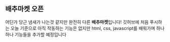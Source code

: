 ## 배추마켓 오픈
어딘가 당근 냄새가 나는것 같지만 완전히 다른 **배추마켓**입니다!
깃허브에 처음 푸시하는 오늘 기준으로 아직 작동하는 기능은 없지만
html, css, javascript를 배워가며 하나하나 기능들을 추가할 예정입니다
